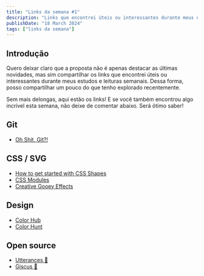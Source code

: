 ```yaml
---
title: "Links da semana #1"
description: "Links que encontrei úteis ou interessantes durante meus estudos e leituras semanais."
publishDate: "18 March 2024"
tags: ["links da semana"]
---
```


## Introdução

Quero deixar claro que a proposta não é apenas destacar as últimas novidades, mas sim compartilhar os links que encontrei úteis ou interessantes durante meus estudos e leituras semanais. Dessa forma, posso compartilhar um pouco do que tenho explorado recentemente.

Sem mais delongas, aqui estão os links! E se você também encontrou algo incrível esta semana, não deixe de comentar abaixo. Será ótimo saber!

## Git

- [Oh Shit, Git?!](https://ohshitgit.com/pt_br/swears/)

## CSS / SVG

- [How to get started with CSS Shapes](https://webdesignerdepot.com/2015/03/how-to-get-started-with-css-shapes/)
- [CSS Modules](https://glenmaddern.com/articles/css-modules)
- [Creative Gooey Effects](https://tympanus.net/codrops/2015/03/10/creative-gooey-effects/)

## Design

- [Color Hub](https://www.colorhub.app/browse)
- [Color Hunt](https://colorhunt.co/)

## Open source

- [Utterances 🔮](https://utteranc.es/)
- [Giscus 💎](https://giscus.app/pt)
